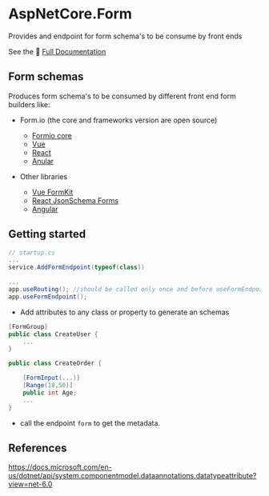 # AspNetCore.Form

Provides and endpoint for form schema's to be consume by front ends

See the 📕 [Full Documentation](https://emersonbottero.github.io/AspNetCore.Form/)

## Form schemas

Produces form schema's to be consumed by different front end form builders like:

- Form.io (the core and frameworks version are open source)

  - [Formio core](https://github.com/formio/formio.js)
  - [Vue](https://github.com/formio/vue)
  - [React](https://github.com/formio/react)
  - [Anular](https://github.com/formio/angular)

- Other libraries
  - [Vue FormKit](https://formkit.com/advanced/schema#formkit-inputs)
  - [React JsonSchema Forms](https://react-jsonschema-form.readthedocs.io/en/latest/usage/objects/)
  - [Angular](https://angular.io/guide/dynamic-form#create-a-form-object-model)

## Getting started

```csharp
// startup.cs
...
service.AddFormEndpoint(typeof(class))

...
app.useRouting(); //should be called only once and before useFormEndpoint()
app.useFormEndpoint();
```

- Add attributes to any class or property to generate an schemas

```csharp
[FormGroup]
public class CreateUser {
    ...
}

public class CreateOrder {

    [FormInput(...)]
    [Range(18,50)]
    public int Age;
    ...
}
```

- call the endpoint `form` to get the metadata.

## References

https://docs.microsoft.com/en-us/dotnet/api/system.componentmodel.dataannotations.datatypeattribute?view=net-6.0
